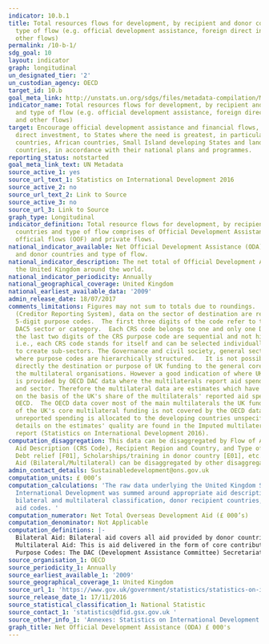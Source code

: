 ```yaml
---
indicator: 10.b.1
title: Total resources flows for development, by recipient and donor countries and
  type of flow (e.g. official development assistance, foreign direct investment and
  other flows)
permalink: /10-b-1/
sdg_goal: 10
layout: indicator
graph: longitudinal
un_designated_tier: '2'
un_custodian_agency: OECD
target_id: 10.b
goal_meta_link: http://unstats.un.org/sdgs/files/metadata-compilation/Metadata-Goal-10.pdf
indicator_name: Total resources flows for development, by recipient and donor countries
  and type of flow (e.g. official development assistance, foreign direct investment
  and other flows)
target: Encourage official development assistance and financial flows, including foreign
  direct investment, to States where the need is greatest, in particular least developed
  countries, African countries, Small Island developing States and landlocked developing
  countries, in accordance with their national plans and programmes.
reporting_status: notstarted
goal_meta_link_text: UN Metadata
source_active_1: yes
source_url_text_1: Statistics on International Development 2016
source_active_2: no
source_url_text_2: Link to Source
source_active_3: no
source_url_3: Link to Source
graph_type: Longitudinal
indicator_definition: Total resource flows for development, by recipient and donor
  countries and type of flow comprises of Official Development Assistance (ODA), other
  official flows (OOF) and private flows.
national_indicator_available: Net Official Development Assistance (ODA), by recipient
  and donor countries and type of flow.
national_indicator_description: The net total of Official Development Assistance from
  the United Kingdom around the world.
national_indicator_periodicity: Annually
national_geographical_coverage: United Kingdom
national_earliest_available_data: '2009'
admin_release_date: 18/07/2017
comments_limitations: Figures may not sum to totals due to roundings.  In the CRS
  (Creditor Reporting System), data on the sector of destination are recorded using
  5-digit purpose codes.  The first three digits of the code refer to the corresponding
  DAC5 sector or category.  Each CRS code belongs to one and only one DAC5 category.  Generally,
  the last two digits of the CRS purpose code are sequential and not hierarchical
  i.e., each CRS code stands for itself and can be selected individually or grouped
  to create sub-sectors. The Governance and civil society, general sector is an exception
  where purpose codes are hierarchically structured.   It is not possible to track
  directly the destination or purpose of UK funding to the general core budgets of
  the multilateral organisations. However a good indication of where UK funding goes
  is provided by OECD DAC data where the multilaterals report aid spend by country
  and sector. Therefore the multilateral data are estimates which have been calculated
  on the basis of the UK's share of the multilaterals' reported aid spending to the
  OECD.  The OECD data cover most of the main multilaterals the UK funds.  About 15%
  of the UK's core multilateral funding is not covered by the OECD data, and this
  unreported spending is allocated to the developing countries unspecified category.   More
  details on the estimates' quality are found in the Imputed multilateral share quality
  report (Statistics on International Development 2016).
computation_disaggregation: This data can be disaggregated by Flow of Aid (Bilateral/Multilateral),
  Aid Description (CRS Code), Recipient Region and Country, and Type of Aid (e.g.
  Debt relief [F01], Scholarships/training in donor country [E01], etc.). Flow of
  Aid (Bilateral/Multilateral) can be disaggregated by other disaggregation.
admin_contact_details: Sustainabledevelopment@ons.gov.uk
computation_units: £ 000’s
computation_calculations: 'The raw data underlying the United Kingdom Statistics on
  International Development was summed around appropriate aid description CRS codes,
  bilateral and multilateral classification, donor recipient countries, and type of
  aid codes. '
computation_numerator: Net Total Overseas Development Aid (£ 000’s)
computation_denominator: Not Applicable
computation_definitions: |-
  Bilateral Aid: Bilateral aid covers all aid provided by donor countries when the recipient country, sector or project is known. Bilateral aid also includes aid that is channelled through a multilateral organisation where the government department determines the country, sector or theme that the funds will be spent on.
  Multilateral Aid: This is aid delivered in the form of core contributions to organisations on the DAC List of Multilateral Organisations.
  Purpose Codes: The DAC (Development Assistance Committee) Secretariat maintains various code lists which are used by donors to report on their aid flows to the DAC databases.  In addition, these codes are used to classify information in the DAC databases. The sector classification codes used can be found on the OECD website (http://www.oecd.org/dac/stats/purposecodessectorclassification.htm).
source_organisation_1: OECD
source_periodicity_1: Annually
source_earliest_available_1: '2009'
source_geographical_coverage_1: United Kingdom
source_url_1: 'https://www.gov.uk/government/statistics/statistics-on-international-development-2016 '
source_release_date_1: 17/11/2016
source_statistical_classification_1: National Statistic
source_contact_1: 'statistics@dfid.gsx.gov.uk '
source_other_info_1: 'Annexes: Statistics on International Development 2016 (https://www.gov.uk/government/uploads/system/uploads/attachment_data/file/570157/annexes.pdf)'
graph_title: Net Official Development Assistance (ODA) £ 000's
---
```

